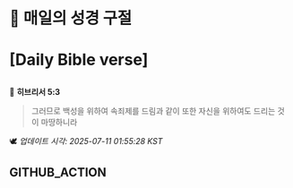 # 🙏 매일의 성경 구절
# [Daily Bible verse]
##
<!-- START_BIBLE_VERSE -->
📖 **히브리서 5:3**
> 그러므로 백성을 위하여 속죄제를 드림과 같이 또한 자신을 위하여도 드리는 것이 마땅하니라

🕊️ _업데이트 시각: 2025-07-11 01:55:28 KST_
  <!-- END_BIBLE_VERSE -->
## GITHUB_ACTION
